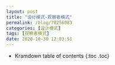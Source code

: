 ```yaml
---
layout: post
title: "设计模式-观察者模式"
permalink: /blog/78256083
categories: [设计模式]
tags: [观察者模式]
date: 2020-10-30 12:03:51
---
```


* Kramdown table of contents
{:toc .toc}
